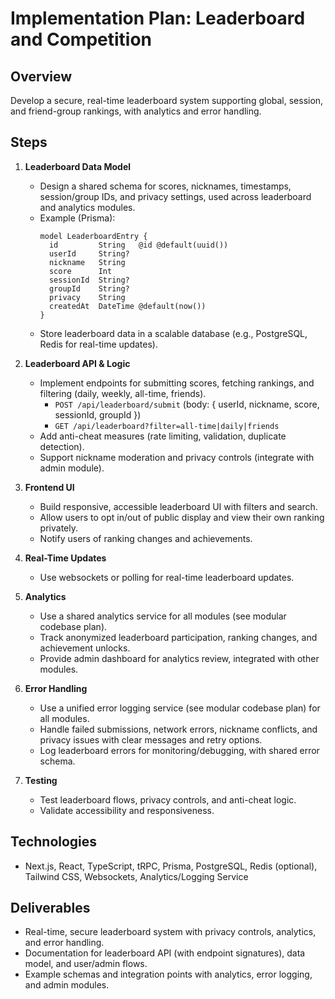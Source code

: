 # Implementation Plan: Leaderboard and Competition

## Overview
Develop a secure, real-time leaderboard system supporting global, session, and friend-group rankings, with analytics and error handling.

## Steps
1. **Leaderboard Data Model**
   - Design a shared schema for scores, nicknames, timestamps, session/group IDs, and privacy settings, used across leaderboard and analytics modules.
   - Example (Prisma):
     ```prisma
     model LeaderboardEntry {
       id         String   @id @default(uuid())
       userId     String?
       nickname   String
       score      Int
       sessionId  String?
       groupId    String?
       privacy    String
       createdAt  DateTime @default(now())
     }
     ```
   - Store leaderboard data in a scalable database (e.g., PostgreSQL, Redis for real-time updates).

2. **Leaderboard API & Logic**
   - Implement endpoints for submitting scores, fetching rankings, and filtering (daily, weekly, all-time, friends).
     - `POST /api/leaderboard/submit` (body: { userId, nickname, score, sessionId, groupId })
     - `GET /api/leaderboard?filter=all-time|daily|friends`
   - Add anti-cheat measures (rate limiting, validation, duplicate detection).
   - Support nickname moderation and privacy controls (integrate with admin module).

3. **Frontend UI**
   - Build responsive, accessible leaderboard UI with filters and search.
   - Allow users to opt in/out of public display and view their own ranking privately.
   - Notify users of ranking changes and achievements.

4. **Real-Time Updates**
   - Use websockets or polling for real-time leaderboard updates.

5. **Analytics**
   - Use a shared analytics service for all modules (see modular codebase plan).
   - Track anonymized leaderboard participation, ranking changes, and achievement unlocks.
   - Provide admin dashboard for analytics review, integrated with other modules.

6. **Error Handling**
   - Use a unified error logging service (see modular codebase plan) for all modules.
   - Handle failed submissions, network errors, nickname conflicts, and privacy issues with clear messages and retry options.
   - Log leaderboard errors for monitoring/debugging, with shared error schema.

7. **Testing**
   - Test leaderboard flows, privacy controls, and anti-cheat logic.
   - Validate accessibility and responsiveness.

## Technologies
- Next.js, React, TypeScript, tRPC, Prisma, PostgreSQL, Redis (optional), Tailwind CSS, Websockets, Analytics/Logging Service

## Deliverables
- Real-time, secure leaderboard system with privacy controls, analytics, and error handling.
- Documentation for leaderboard API (with endpoint signatures), data model, and user/admin flows.
- Example schemas and integration points with analytics, error logging, and admin modules.
